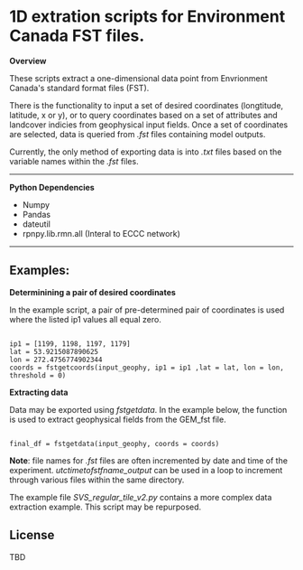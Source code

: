 # 1D extration scripts for Environment Canada FST files. 
**Overview**

These scripts extract a one-dimensional data point from Envrionment Canada's standard format files (FST). 

There is the functionality to input a set of desired coordinates (longtitude, latitude, x or y), or to query coordinates based on a set of attributes and landcover indicies from geophysical input fields. Once a set of coordinates are selected,  data is queried from *.fst* files containing model outputs.  

Currently, the only method of exporting data is into *.txt* files based on the variable names within the *.fst* files.

-------------------------------------------------------------------------
**Python Dependencies**

- Numpy
- Pandas 
- dateutil 
- rpnpy.lib.rmn.all (Interal to ECCC network)

-------------------------------------------------------------------------
## Examples:

**Determinining a pair of desired coordinates**

In the example script, a pair of pre-determined pair of coordinates is used where the listed ip1 values all equal zero. 

```

ip1 = [1199, 1198, 1197, 1179]
lat = 53.9215087890625
lon = 272.4756774902344
coords = fstgetcoords(input_geophy, ip1 = ip1 ,lat = lat, lon = lon, threshold = 0)

```

**Extracting data** 

Data may be exported using *fstgetdata*. In the example below, the function is used to extract geophysical fields from the GEM_fst file. 

```

final_df = fstgetdata(input_geophy, coords = coords)

```

**Note**: file names for *.fst* files are often incremented by date and time of the experiment. *utctimetofstfname_output* can be used in a loop to increment through various files within the same directory. 

The example file *SVS_regular_tile_v2.py* contains a more complex data extraction example. This script may be repurposed. 

## License

TBD

